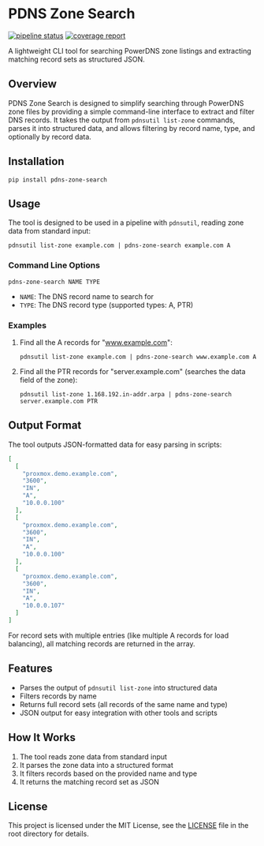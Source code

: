 # PDNS Zone Search

[![pipeline status](https://gitlab.com/wulfstar-com/pdns-zone-search/badges/main/pipeline.svg)](https://gitlab.com/wulfstar-com/pdns-zone-search/-/commits/main)
[![coverage report](https://gitlab.com/wulfstar-com/pdns-zone-search/badges/main/coverage.svg)](https://gitlab.com/wulfstar-com/pdns-zone-search/-/commits/main)

A lightweight CLI tool for searching PowerDNS zone listings and extracting matching record sets as structured JSON.

## Overview

PDNS Zone Search is designed to simplify searching through PowerDNS zone files by providing a simple command-line 
interface to extract and filter DNS records. It takes the output from `pdnsutil list-zone` commands, parses it 
into structured data, and allows filtering by record name, type, and optionally by record data.

## Installation

```shell script
pip install pdns-zone-search
```


## Usage

The tool is designed to be used in a pipeline with `pdnsutil`, reading zone data from standard input:

```shell script
pdnsutil list-zone example.com | pdns-zone-search example.com A
```


### Command Line Options

```
pdns-zone-search NAME TYPE
```


- `NAME`: The DNS record name to search for
- `TYPE`: The DNS record type (supported types: A, PTR)

### Examples

1. Find all the A records for "www.example.com":
    ```shell script
    pdnsutil list-zone example.com | pdns-zone-search www.example.com A
    ```
2. Find all the PTR records for "server.example.com" (searches the data field of the zone):
    ```shell script
    pdnsutil list-zone 1.168.192.in-addr.arpa | pdns-zone-search server.example.com PTR
    ```


## Output Format

The tool outputs JSON-formatted data for easy parsing in scripts:

```json
[
  [
    "proxmox.demo.example.com",
    "3600",
    "IN",
    "A",
    "10.0.0.100"
  ],
  [
    "proxmox.demo.example.com",
    "3600",
    "IN",
    "A",
    "10.0.0.100"
  ],
  [
    "proxmox.demo.example.com",
    "3600",
    "IN",
    "A",
    "10.0.0.107"
  ]
]
```

For record sets with multiple entries (like multiple A records for load balancing), all matching records are returned 
in the array.

## Features

- Parses the output of `pdnsutil list-zone` into structured data
- Filters records by name
- Returns full record sets (all records of the same name and type)
- JSON output for easy integration with other tools and scripts

## How It Works

1. The tool reads zone data from standard input
2. It parses the zone data into a structured format
3. It filters records based on the provided name and type
4. It returns the matching record set as JSON

## License

This project is licensed under the MIT License, see the [LICENSE](LICENSE) file in the root directory for details.
